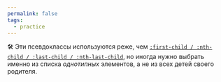 ```yaml
---
permalink: false
tags:
  - practice
---
```



🛠 Эти псевдоклассы используются реже, чем [`:first-child / :nth-child / :last-child / :nth-last-child`](/css/doka/child), но иногда нужно выбрать именно из списка _однотипных_ элементов, а не из всех детей своего родителя.
